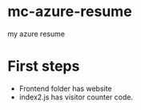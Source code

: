 # mc-azure-resume
my azure resume



# First steps
- Frontend folder has website
- index2.js has visitor counter code.


